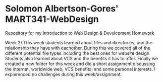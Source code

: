 # Solomon Albertson-Gores' MART341-WebDesign
Repository for my Introduction to Web Design &amp; Development Homework

Week 2) This week students learned about files and directories, and the relationship they have with eachother. During this we covered all of the different potential file types including the best ones for website design. Students also learned about VCS and the benefits it has to offer. Finally we created a new folder for this week and did a short assignment discussing the internet, worldwide web, VCS benefits, and some personal interests. I expierenced no challenges during this week/assignment. 
